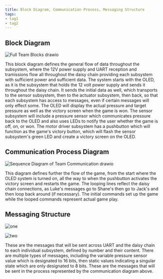 ```yaml
---
title: Block Diagram, Communication Process, Messaging Structure
tags:
- tag1
- tag2
---
```



## Block Diagram

![Full Team Blocks drawio](https://github.com/user-attachments/assets/6a1368a0-35ca-4a03-a0ee-dbbe892dc35b)

This block diagram defines the general flow of data throughout the subsystem, where the 12V power supply and UART reception and tramissions flow all throughout the daisy chain providing each subsystem with sufficient power and sufficient data. The system starts with the OLED, as it is the subsystem that holds the 12 volt power supply and sends it throughout the daisy chain. It sends the initial data as well, which transports to the sensor subsystem, then to the actuator subsystem, then back, so that each subsystem has access to messages, even if certain messages will only effect some. The OLED will display the actual pressure and target pressure as well as the victory screen when the game is won. The sensor subsystem will include a pressure sensor which communicates pressure back to the OLED and also uses LEDs to notify the user whether the game is off, on, or won. The motor driver subsystem has a pushbutton which will function as the game's victory button, which will flash the sensor subsystem's green LED and create a victory screen on the OLED.

## Communication Process Diagram

![Sequence Diagram of Team Communication drawio](https://github.com/user-attachments/assets/0f1df4b9-7852-4607-a811-f4be9948c96e)

This diagram defines further the flow of the game, from the start where the OLED system is turned on, all the way to when the pushbutton activates the victory screen and restarts the game. The looping lines reflect the daisy chain connections, as Luke's messages go to Shane's then go to Jack's and then loop back around (if necessary). The initial commands set up the game while the looped commands represent actual game play.

## Messaging Structure

![one](https://github.com/user-attachments/assets/5747d8c7-5825-4226-8d9b-f47d46d050e7)

![two](https://github.com/user-attachments/assets/7c5601f4-95c1-4e4a-a815-621dbcf16888)

These are the messages that will be sent across UART and the daisy chain to each individual subsystem, defined by number and their content. There are multiple types of messages, including the variable pressure sensor value which is designated to 16 bits, then static values indicating a singular state which are only designated to 8 bits. These are the messages that will be sent in the process represented by the communication diagram above.
